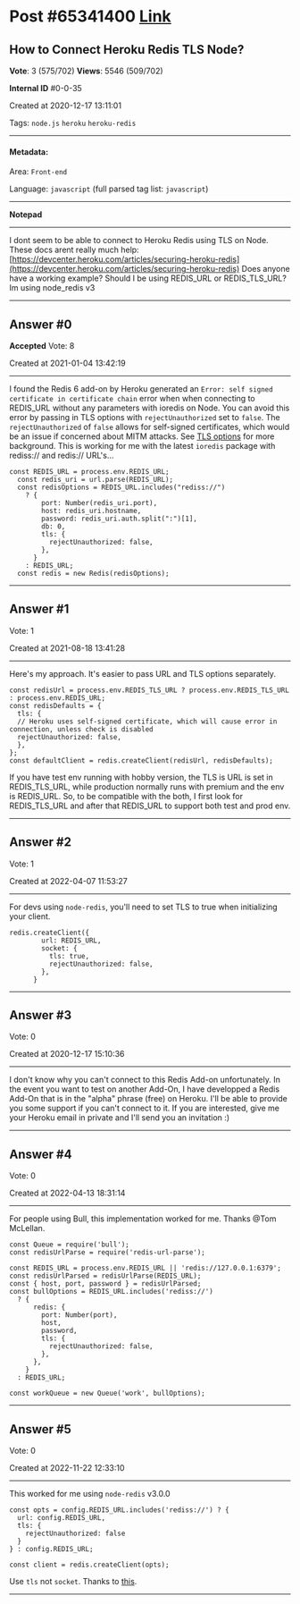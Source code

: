 
# Post \#65341400 [Link](https://stackoverflow.com/questions/65341400/)

## How to Connect Heroku Redis TLS Node?

**Vote**: 3 (575/702) **Views**: 5546 (509/702) 

**Internal ID** \#0-0-35

Created at 2020-12-17 13:11:01

Tags: `node.js` `heroku` `heroku-redis`

----------

#### Metadata:

Area: `Front-end`

Language: `javascript` (full parsed tag list: `javascript`)

----------

**Notepad**


----------

I dont seem to be able to connect to Heroku Redis using TLS on Node.
These docs arent really much help: [https://devcenter.heroku.com/articles/securing-heroku-redis](https://devcenter.heroku.com/articles/securing-heroku-redis)
Does anyone have a working example? Should I be using REDIS_URL or REDIS_TLS_URL?
Im using node_redis v3


----------
        
## Answer \#0

**Accepted** Vote: 8

Created at 2021-01-04 13:42:19

------------

I found the Redis 6 add-on by Heroku generated an `Error: self signed certificate in certificate chain` error when when connecting to REDIS_URL without any parameters with ioredis on Node. You can avoid this error by passing in TLS options with `rejectUnauthorized` set to `false`.
The `rejectUnauthorized` of `false` allows for self-signed certificates, which would be an issue if concerned about MITM attacks. See [TLS options](https://nodejs.org/api/tls.html#tls_tls_connect_options_callback) for more background.
This is working for me with the latest `ioredis` package with rediss:// and redis:// URL's...
```
const REDIS_URL = process.env.REDIS_URL;
  const redis_uri = url.parse(REDIS_URL);
  const redisOptions = REDIS_URL.includes("rediss://")
    ? {
        port: Number(redis_uri.port),
        host: redis_uri.hostname,
        password: redis_uri.auth.split(":")[1],
        db: 0,
        tls: {
          rejectUnauthorized: false,
        },
      }
    : REDIS_URL;
  const redis = new Redis(redisOptions);
```



------------
    
    
## Answer \#1

 Vote: 1

Created at 2021-08-18 13:41:28

------------

Here's my approach. It's easier to pass URL and TLS options separately.
```
const redisUrl = process.env.REDIS_TLS_URL ? process.env.REDIS_TLS_URL : process.env.REDIS_URL;
const redisDefaults = {
  tls: {
  // Heroku uses self-signed certificate, which will cause error in connection, unless check is disabled
  rejectUnauthorized: false,
  },
};
const defaultClient = redis.createClient(redisUrl, redisDefaults);
```

If you have test env running with hobby version, the TLS is URL is set in REDIS_TLS_URL, while production normally runs with premium and the env is REDIS_URL. So, to be compatible with the both, I first look for REDIS_TLS_URL and after that REDIS_URL to support both test and prod env.


------------
    
    
## Answer \#2

 Vote: 1

Created at 2022-04-07 11:53:27

------------

For devs using `node-redis`, you'll need to set TLS to true when initializing your client.
```
redis.createClient({
        url: REDIS_URL,
        socket: {
          tls: true,
          rejectUnauthorized: false,
        },
      }
```



------------
    
    
## Answer \#3

 Vote: 0

Created at 2020-12-17 15:10:36

------------

I don't know why you can't connect to this Redis Add-on unfortunately.
In the event you want to test on another Add-On, I have developped a Redis Add-On that is in the "alpha" phrase (free) on Heroku. I'll be able to provide you some support if you can't connect to it.
If you are interested, give me your Heroku email in private and I'll send you an invitation :)


------------
    
    
## Answer \#4

 Vote: 0

Created at 2022-04-13 18:31:14

------------

For people using Bull, this implementation worked for me. Thanks @Tom McLellan.
```
const Queue = require('bull');
const redisUrlParse = require('redis-url-parse');

const REDIS_URL = process.env.REDIS_URL || 'redis://127.0.0.1:6379';
const redisUrlParsed = redisUrlParse(REDIS_URL);
const { host, port, password } = redisUrlParsed;
const bullOptions = REDIS_URL.includes('rediss://')
  ? {
      redis: {
        port: Number(port),
        host,
        password,
        tls: {
          rejectUnauthorized: false,
        },
      },
    }
  : REDIS_URL;

const workQueue = new Queue('work', bullOptions);
```



------------
    
    
## Answer \#5

 Vote: 0

Created at 2022-11-22 12:33:10

------------

This worked for me using `node-redis` v3.0.0
```
const opts = config.REDIS_URL.includes('rediss://') ? {
  url: config.REDIS_URL,
  tls: {
    rejectUnauthorized: false
  }
} : config.REDIS_URL;

const client = redis.createClient(opts);
```

Use `tls` not `socket`. Thanks to [this](https://github.com/redis/node-redis/issues/1767#issuecomment-1184091501).


------------
    
    